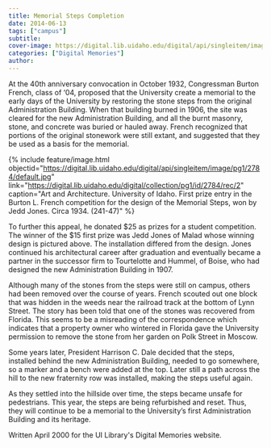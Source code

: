 ```yaml
---
title: Memorial Steps Completion
date: 2014-06-13
tags: ["campus"]
subtitle: 
cover-image: https://digital.lib.uidaho.edu/digital/api/singleitem/image/pg1/2784/default.jpg
categories: ["Digital Memories"]
author: 
---
```


At the 40th anniversary convocation in October 1932, Congressman Burton French, class of ‘04, proposed that the University create a memorial to the early days of the University by restoring the stone steps from the original Administration Building. When that building burned in 1906, the site was cleared for the new Administration Building, and all the burnt masonry, stone, and concrete was buried or hauled away. French recognized that portions of the original stonework were still extant, and suggested that they be used as a basis for the memorial.

{% include feature/image.html objectid="https://digital.lib.uidaho.edu/digital/api/singleitem/image/pg1/2784/default.jpg" link="https://digital.lib.uidaho.edu/digital/collection/pg1/id/2784/rec/2" caption="Art and Architecture. University of Idaho. First prize entry in the Burton L. French competition for the design of the Memorial Steps, won by Jedd Jones. Circa 1934. (241-47)" %}

To further this appeal, he donated $25 as prizes for a student competition. The winner of the $15 first prize was Jedd Jones of Malad whose winning design is pictured above. The installation differed from the design. Jones continued his architectural career after graduation and eventually became a partner in the successor firm to Tourtelotte and Hummel, of Boise, who had designed the new Administration Building in 1907.

Although many of the stones from the steps were still on campus, others had been removed over the course of years. French scouted out one block that was hidden in the weeds near the railroad track at the bottom of Lynn Street. The story has been told that one of the stones was recovered from Florida. This seems to be a misreading of the correspondence which indicates that a property owner who wintered in Florida gave the University permission to remove the stone from her garden on Polk Street in Moscow.

Some years later, President Harrison C. Dale decided that the steps, installed behind the new Administration Building, needed to go somewhere, so a marker and a bench were added at the top. Later still a path across the hill to the new fraternity row was installed, making the steps useful again.

As they settled into the hillside over time, the steps became unsafe for pedestrians. This year, the steps are being refurbished and reset. Thus, they will continue to be a memorial to the University’s first Administration Building and its heritage.

Written April 2000 for the UI Library's Digital Memories website.